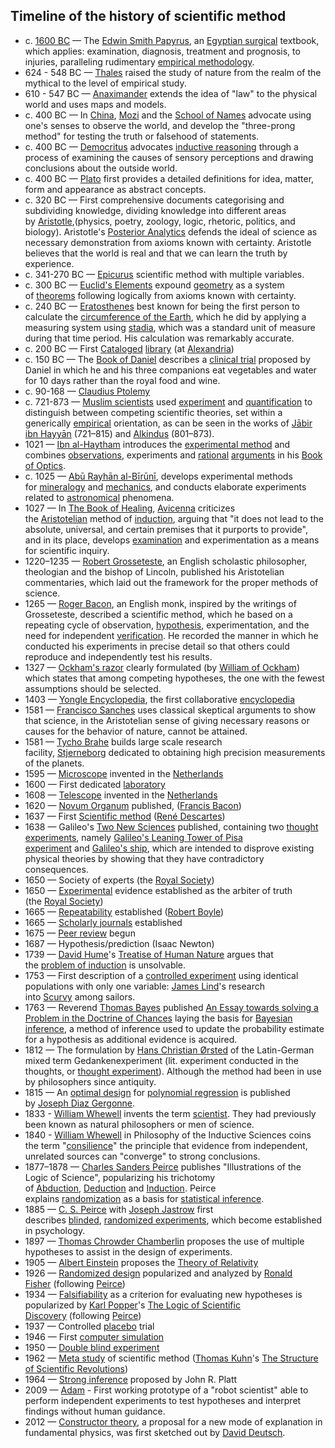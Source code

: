 
<h2 id="Timeline of the history of scientific method">Timeline of the history of scientific method </h2>


<ul>
<li>c.&nbsp;<a href="https://en.wikipedia.org/wiki/1600_BC" target="_blank" rel="nofollow noopener">1600 BC</a>&nbsp;&mdash; The&nbsp;<a href="https://en.wikipedia.org/wiki/Edwin_Smith_Papyrus" target="_blank" rel="nofollow noopener">Edwin Smith Papyrus</a>, an&nbsp;<a href="https://en.wikipedia.org/wiki/Ancient_Egyptian_medicine" target="_blank" rel="nofollow noopener">Egyptian surgical</a>&nbsp;textbook, which applies: examination, diagnosis, treatment and prognosis, to injuries,&nbsp;paralleling rudimentary&nbsp;<a href="https://en.wikipedia.org/wiki/Empirical_method" target="_blank" rel="nofollow noopener">empirical methodology</a>.</li>
<li>624 - 548 BC &mdash;&nbsp;<a href="https://en.wikipedia.org/wiki/Thales" target="_blank" rel="nofollow noopener">Thales</a>&nbsp;raised the study of nature from the realm of the mythical to the level of empirical study.</li>
<li>610 - 547 BC &mdash;&nbsp;<a href="https://en.wikipedia.org/wiki/Anaximander" target="_blank" rel="nofollow noopener">Anaximander</a>&nbsp;extends the idea of "law" to the physical world and uses maps and models.</li>
<li>c. 400 BC &mdash; In&nbsp;<a href="https://en.wikipedia.org/wiki/China" target="_blank" rel="nofollow noopener">China</a>,&nbsp;<a href="https://en.wikipedia.org/wiki/Mozi" target="_blank" rel="nofollow noopener">Mozi</a>&nbsp;and the&nbsp;<a href="https://en.wikipedia.org/wiki/School_of_Names" target="_blank" rel="nofollow noopener">School of Names</a>&nbsp;advocate using one's senses to observe the world, and develop the "three-prong method" for testing the truth or falsehood of statements.</li>
<li>c. 400 BC &mdash;&nbsp;<a href="https://en.wikipedia.org/wiki/Democritus" target="_blank" rel="nofollow noopener">Democritus</a>&nbsp;advocates&nbsp;<a href="https://en.wikipedia.org/wiki/Inductive_reasoning" target="_blank" rel="nofollow noopener">inductive reasoning</a>&nbsp;through a process of examining the causes of sensory perceptions and drawing conclusions about the outside world.</li>
<li>c. 400 BC &mdash;&nbsp;<a href="https://en.wikipedia.org/wiki/Plato" target="_blank" rel="nofollow noopener">Plato</a>&nbsp;first provides a detailed definitions for idea, matter, form and appearance as abstract concepts.</li>
<li>c. 320 BC &mdash; First comprehensive documents categorising and subdividing knowledge, dividing knowledge into different areas by&nbsp;<a href="https://en.wikipedia.org/wiki/Aristotle" target="_blank" rel="nofollow noopener">Aristotle</a>,(physics, poetry, zoology, logic, rhetoric, politics, and biology). Aristotle's&nbsp;<a href="https://en.wikipedia.org/wiki/Posterior_Analytics" target="_blank" rel="nofollow noopener">Posterior Analytics</a>&nbsp;defends the ideal of science as necessary demonstration from axioms known with certainty. Aristotle believes that the world is real and that we can learn the truth by experience.</li>
<li>c. 341-270 BC &mdash;&nbsp;<a href="https://en.wikipedia.org/wiki/Epicurus" target="_blank" rel="nofollow noopener">Epicurus</a>&nbsp;scientific method with multiple variables.</li>
<li>c. 300 BC &mdash;&nbsp;<a href="https://en.wikipedia.org/wiki/Euclid%27s_Elements" target="_blank" rel="nofollow noopener">Euclid's Elements</a>&nbsp;expound&nbsp;<a href="https://en.wikipedia.org/wiki/Geometry" target="_blank" rel="nofollow noopener">geometry</a>&nbsp;as a system of&nbsp;<a href="https://en.wikipedia.org/wiki/Theorems" target="_blank" rel="nofollow noopener">theorems</a>&nbsp;following logically from axioms known with certainty.</li>
<li>c. 240 BC &mdash;&nbsp;<a href="https://en.wikipedia.org/wiki/Eratosthenes" target="_blank" rel="nofollow noopener">Eratosthenes</a>&nbsp;best known for being the first person to calculate the&nbsp;<a href="https://en.wikipedia.org/wiki/History_of_geodesy#Hellenic_world" target="_blank" rel="nofollow noopener">circumference of the Earth</a>, which he did by applying a measuring system using&nbsp;<a href="https://en.wikipedia.org/wiki/Stadion_(unit)" target="_blank" rel="nofollow noopener">stadia</a>, which was a standard unit of measure during that time period. His calculation was remarkably accurate.</li>
<li>c. 200 BC &mdash; First&nbsp;<a href="https://en.wikipedia.org/wiki/Library_catalog" target="_blank" rel="nofollow noopener">Cataloged</a>&nbsp;<a href="https://en.wikipedia.org/wiki/Library" target="_blank" rel="nofollow noopener">library</a>&nbsp;(at&nbsp;<a href="https://en.wikipedia.org/wiki/Alexandria" target="_blank" rel="nofollow noopener">Alexandria</a>)</li>
<li>c. 150 BC &mdash; The&nbsp;<a href="https://en.wikipedia.org/wiki/Book_of_Daniel" target="_blank" rel="nofollow noopener">Book of Daniel</a>&nbsp;describes a&nbsp;<a href="https://en.wikipedia.org/wiki/Clinical_trial" target="_blank" rel="nofollow noopener">clinical trial</a>&nbsp;proposed by Daniel in which he and his three companions eat vegetables and water for 10 days rather than the royal food and wine.</li>
<li>c. 90-168 &mdash;&nbsp;<a href="https://en.wikipedia.org/wiki/Claudius_Ptolemy" target="_blank" rel="nofollow noopener">Claudius Ptolemy</a></li>
<li>c. 721-873 &mdash;&nbsp;<a href="https://en.wikipedia.org/wiki/Science_in_medieval_Islam" target="_blank" rel="nofollow noopener">Muslim scientists</a>&nbsp;used&nbsp;<a href="https://en.wikipedia.org/wiki/Experiment" target="_blank" rel="nofollow noopener">experiment</a>&nbsp;and&nbsp;<a href="https://en.wikipedia.org/wiki/Quantification_(science)" target="_blank" rel="nofollow noopener">quantification</a>&nbsp;to distinguish between competing scientific theories, set within a generically&nbsp;<a href="https://en.wikipedia.org/wiki/Empirical" target="_blank" rel="nofollow noopener">empirical</a>&nbsp;orientation, as can be seen in the works of&nbsp;<a href="https://en.wikipedia.org/wiki/J%C4%81bir_ibn_Hayy%C4%81n" target="_blank" rel="nofollow noopener">Jābir ibn Hayyān</a>&nbsp;(721&ndash;815)&nbsp;and&nbsp;<a href="https://en.wikipedia.org/wiki/Al-Kindi" target="_blank" rel="nofollow noopener">Alkindus</a>&nbsp;(801&ndash;873).</li>
<li>1021 &mdash;&nbsp;<a href="https://en.wikipedia.org/wiki/Ibn_al-Haytham" target="_blank" rel="nofollow noopener">Ibn al-Haytham</a>&nbsp;introduces the&nbsp;<a href="https://en.wikipedia.org/wiki/Experimental_method" target="_blank" rel="nofollow noopener">experimental method</a>&nbsp;and combines&nbsp;<a href="https://en.wikipedia.org/wiki/Observations" target="_blank" rel="nofollow noopener">observations</a>, experiments and&nbsp;<a href="https://en.wikipedia.org/wiki/Rational" target="_blank" rel="nofollow noopener">rational</a>&nbsp;<a href="https://en.wikipedia.org/wiki/Arguments" target="_blank" rel="nofollow noopener">arguments</a>&nbsp;in his&nbsp;<a href="https://en.wikipedia.org/wiki/Book_of_Optics" target="_blank" rel="nofollow noopener">Book of Optics</a>.</li>
<li>c. 1025 &mdash;&nbsp;<a href="https://en.wikipedia.org/wiki/Ab%C5%AB_Rayh%C4%81n_al-B%C4%ABr%C5%ABn%C4%AB" target="_blank" rel="nofollow noopener">Abū Rayhān al-Bīrūnī</a>, develops experimental methods for&nbsp;<a href="https://en.wikipedia.org/wiki/Mineralogy" target="_blank" rel="nofollow noopener">mineralogy</a>&nbsp;and&nbsp;<a href="https://en.wikipedia.org/wiki/Mechanics" target="_blank" rel="nofollow noopener">mechanics</a>, and conducts elaborate experiments related to&nbsp;<a href="https://en.wikipedia.org/wiki/Islamic_astronomy" target="_blank" rel="nofollow noopener">astronomical</a>&nbsp;phenomena.</li>
<li>1027 &mdash; In&nbsp;<a href="https://en.wikipedia.org/wiki/The_Book_of_Healing" target="_blank" rel="nofollow noopener">The Book of Healing</a>,&nbsp;<a href="https://en.wikipedia.org/wiki/Avicenna" target="_blank" rel="nofollow noopener">Avicenna</a>&nbsp;criticizes the&nbsp;<a href="https://en.wikipedia.org/wiki/Aristotelianism" target="_blank" rel="nofollow noopener">Aristotelian</a>&nbsp;method of&nbsp;<a href="https://en.wikipedia.org/wiki/Inductive_reasoning" target="_blank" rel="nofollow noopener">induction</a>, arguing that "it does not lead to the absolute, universal, and certain premises that it purports to provide", and in its place, develops&nbsp;<a href="https://en.wikipedia.org/wiki/Observational_study" target="_blank" rel="nofollow noopener">examination</a>&nbsp;and experimentation as a means for scientific inquiry.</li>
<li>1220&ndash;1235 &mdash;&nbsp;<a href="https://en.wikipedia.org/wiki/Robert_Grosseteste" target="_blank" rel="nofollow noopener">Robert Grosseteste</a>, an English scholastic philosopher, theologian and the bishop of Lincoln, published his Aristotelian commentaries, which laid out the framework for the proper methods of science.</li>
<li>1265 &mdash;&nbsp;<a href="https://en.wikipedia.org/wiki/Roger_Bacon" target="_blank" rel="nofollow noopener">Roger Bacon</a>, an English monk, inspired by the writings of Grosseteste, described a scientific method, which he based on a repeating cycle of observation,&nbsp;<a href="https://en.wikipedia.org/wiki/Hypothesis" target="_blank" rel="nofollow noopener">hypothesis</a>, experimentation, and the need for independent&nbsp;<a href="https://en.wikipedia.org/wiki/Verification_and_validation" target="_blank" rel="nofollow noopener">verification</a>. He recorded the manner in which he conducted his experiments in precise detail so that others could reproduce and independently test his results.</li>
<li>1327 &mdash;&nbsp;<a href="https://en.wikipedia.org/wiki/Ockham%27s_razor" target="_blank" rel="nofollow noopener">Ockham's razor</a>&nbsp;clearly formulated (by&nbsp;<a href="https://en.wikipedia.org/wiki/William_of_Ockham" target="_blank" rel="nofollow noopener">William of Ockham</a>) which states that among competing hypotheses, the one with the fewest assumptions should be selected.</li>
<li>1403 &mdash;&nbsp;<a href="https://en.wikipedia.org/wiki/Yongle_Encyclopedia" target="_blank" rel="nofollow noopener">Yongle Encyclopedia</a>, the first collaborative&nbsp;<a href="https://en.wikipedia.org/wiki/Encyclopedia" target="_blank" rel="nofollow noopener">encyclopedia</a></li>
<li>1581 &mdash;&nbsp;<a href="https://en.wikipedia.org/wiki/Francisco_Sanches" target="_blank" rel="nofollow noopener">Francisco Sanches</a>&nbsp;uses classical skeptical arguments to show that science, in the Aristotelian sense of giving necessary reasons or causes for the behavior of nature, cannot be attained.</li>
<li>1581 &mdash;&nbsp;<a href="https://en.wikipedia.org/wiki/Tycho_Brahe" target="_blank" rel="nofollow noopener">Tycho Brahe</a>&nbsp;builds large scale research facility,&nbsp;<a href="https://en.wikipedia.org/wiki/Stjerneborg" target="_blank" rel="nofollow noopener">Stjerneborg</a>&nbsp;dedicated to obtaining high precision measurements of the planets.</li>
<li>1595 &mdash;&nbsp;<a href="https://en.wikipedia.org/wiki/Microscope" target="_blank" rel="nofollow noopener">Microscope</a>&nbsp;invented in the&nbsp;<a href="https://en.wikipedia.org/wiki/Netherlands" target="_blank" rel="nofollow noopener">Netherlands</a></li>
<li>1600 &mdash; First dedicated&nbsp;<a href="https://en.wikipedia.org/wiki/Laboratory" target="_blank" rel="nofollow noopener">laboratory</a></li>
<li>1608 &mdash;&nbsp;<a href="https://en.wikipedia.org/wiki/History_of_the_telescope" target="_blank" rel="nofollow noopener">Telescope</a>&nbsp;invented in the&nbsp;<a href="https://en.wikipedia.org/wiki/Netherlands" target="_blank" rel="nofollow noopener">Netherlands</a></li>
<li>1620 &mdash;&nbsp;<a href="https://en.wikipedia.org/wiki/Novum_Organum" target="_blank" rel="nofollow noopener">Novum Organum</a>&nbsp;published, (<a href="https://en.wikipedia.org/wiki/Francis_Bacon" target="_blank" rel="nofollow noopener">Francis Bacon</a>)</li>
<li>1637 &mdash; First&nbsp;<a href="https://en.wikipedia.org/wiki/Discourse_on_the_Method" target="_blank" rel="nofollow noopener">Scientific method</a>&nbsp;(<a href="https://en.wikipedia.org/wiki/Ren%C3%A9_Descartes" target="_blank" rel="nofollow noopener">Ren&eacute; Descartes</a>)</li>
<li>1638 &mdash; Galileo's&nbsp;<a href="https://en.wikipedia.org/wiki/Two_New_Sciences" target="_blank" rel="nofollow noopener">Two New Sciences</a>&nbsp;published, containing two&nbsp;<a href="https://en.wikipedia.org/wiki/Thought_experiment" target="_blank" rel="nofollow noopener">thought experiments</a>, namely&nbsp;<a href="https://en.wikipedia.org/wiki/Galileo%27s_Leaning_Tower_of_Pisa_experiment" target="_blank" rel="nofollow noopener">Galileo's Leaning Tower of Pisa experiment</a>&nbsp;and&nbsp;<a href="https://en.wikipedia.org/wiki/Galileo%27s_ship" target="_blank" rel="nofollow noopener">Galileo's ship</a>, which are intended to disprove existing physical theories by showing that they have contradictory consequences.</li>
<li>1650 &mdash; Society of experts (the&nbsp;<a href="https://en.wikipedia.org/wiki/Royal_Society" target="_blank" rel="nofollow noopener">Royal Society</a>)</li>
<li>1650 &mdash;&nbsp;<a href="https://en.wikipedia.org/wiki/Experimentation" target="_blank" rel="nofollow noopener">Experimental</a>&nbsp;evidence established as the arbiter of truth (the&nbsp;<a href="https://en.wikipedia.org/wiki/Royal_Society" target="_blank" rel="nofollow noopener">Royal Society</a>)</li>
<li>1665 &mdash;&nbsp;<a href="https://en.wikipedia.org/wiki/Repeatability" target="_blank" rel="nofollow noopener">Repeatability</a>&nbsp;established (<a href="https://en.wikipedia.org/wiki/Robert_Boyle" target="_blank" rel="nofollow noopener">Robert Boyle</a>)</li>
<li>1665 &mdash;&nbsp;<a href="https://en.wikipedia.org/wiki/Scientific_journal" target="_blank" rel="nofollow noopener">Scholarly journals</a>&nbsp;established</li>
<li>1675 &mdash;&nbsp;<a href="https://en.wikipedia.org/wiki/Peer_review" target="_blank" rel="nofollow noopener">Peer review</a>&nbsp;begun</li>
<li>1687 &mdash; Hypothesis/prediction (Isaac Newton)</li>
<li>1739 &mdash;&nbsp;<a href="https://en.wikipedia.org/wiki/David_Hume" target="_blank" rel="nofollow noopener">David Hume</a>'s&nbsp;<a href="https://en.wikipedia.org/wiki/Treatise_of_Human_Nature" target="_blank" rel="nofollow noopener">Treatise of Human Nature</a>&nbsp;argues that the&nbsp;<a href="https://en.wikipedia.org/wiki/Problem_of_induction" target="_blank" rel="nofollow noopener">problem of induction</a>&nbsp;is unsolvable.</li>
<li>1753 &mdash; First description of a&nbsp;<a href="https://en.wikipedia.org/wiki/Experimental_control" target="_blank" rel="nofollow noopener">controlled experiment</a>&nbsp;using identical populations with only one variable:&nbsp;<a href="https://en.wikipedia.org/wiki/James_Lind" target="_blank" rel="nofollow noopener">James Lind</a>'s research into&nbsp;<a href="https://en.wikipedia.org/wiki/Scurvy" target="_blank" rel="nofollow noopener">Scurvy</a>&nbsp;among sailors.</li>
<li>1763 &mdash; Reverend&nbsp;<a href="https://en.wikipedia.org/wiki/Thomas_Bayes" target="_blank" rel="nofollow noopener">Thomas Bayes</a>&nbsp;published&nbsp;<a href="https://en.wikipedia.org/wiki/An_Essay_towards_solving_a_Problem_in_the_Doctrine_of_Chances" target="_blank" rel="nofollow noopener">An Essay towards solving a Problem in the Doctrine of Chances</a>&nbsp;laying the basis for&nbsp;<a href="https://en.wikipedia.org/wiki/Bayesian_inference" target="_blank" rel="nofollow noopener">Bayesian inference</a>, a method of inference used to update the probability estimate for a hypothesis as additional evidence is acquired.</li>
<li>1812 &mdash; The formulation by&nbsp;<a href="https://en.wikipedia.org/wiki/Hans_Christian_%C3%98rsted" target="_blank" rel="nofollow noopener">Hans Christian &Oslash;rsted</a>&nbsp;of the Latin-German mixed term&nbsp;Gedankenexperiment&nbsp;(lit. experiment conducted in the thoughts, or&nbsp;<a href="https://en.wikipedia.org/wiki/Thought_experiment" target="_blank" rel="nofollow noopener">thought experiment</a>). Although the method had been in use by philosophers since antiquity.</li>
<li>1815 &mdash; An&nbsp;<a href="https://en.wikipedia.org/wiki/Optimal_design" target="_blank" rel="nofollow noopener">optimal design</a>&nbsp;for&nbsp;<a href="https://en.wikipedia.org/wiki/Polynomial_regression" target="_blank" rel="nofollow noopener">polynomial regression</a>&nbsp;is published by&nbsp;<a href="https://en.wikipedia.org/wiki/Joseph_Diaz_Gergonne" target="_blank" rel="nofollow noopener">Joseph Diaz Gergonne</a>.</li>
<li>1833 -&nbsp;<a href="https://en.wikipedia.org/wiki/William_Whewell" target="_blank" rel="nofollow noopener">William Whewell</a>&nbsp;invents the term&nbsp;<a href="https://en.wikipedia.org/wiki/Scientist" target="_blank" rel="nofollow noopener">scientist</a>. They had previously been known as&nbsp;natural philosophers&nbsp;or&nbsp;men of science.</li>
<li>1840 -&nbsp;<a href="https://en.wikipedia.org/wiki/William_Whewell" target="_blank" rel="nofollow noopener">William Whewell</a>&nbsp;in&nbsp;Philosophy of the Inductive Sciences&nbsp;coins the term "<a href="https://en.wikipedia.org/wiki/Consilience" target="_blank" rel="nofollow noopener">consilience</a>" the principle that evidence from independent, unrelated sources can "converge" to strong conclusions.</li>
<li>1877&ndash;1878 &mdash;&nbsp;<a href="https://en.wikipedia.org/wiki/Charles_Sanders_Peirce" target="_blank" rel="nofollow noopener">Charles Sanders Peirce</a>&nbsp;publishes "Illustrations of the Logic of Science", popularizing his trichotomy of&nbsp;<a href="https://en.wikipedia.org/wiki/Abductive_reasoning" target="_blank" rel="nofollow noopener">Abduction</a>,&nbsp;<a href="https://en.wikipedia.org/wiki/Deductive_reasoning" target="_blank" rel="nofollow noopener">Deduction</a>&nbsp;and&nbsp;<a href="https://en.wikipedia.org/wiki/Inductive_reasoning" target="_blank" rel="nofollow noopener">Induction</a>. Peirce explains&nbsp;<a href="https://en.wikipedia.org/wiki/Randomization" target="_blank" rel="nofollow noopener">randomization</a>&nbsp;as a basis for&nbsp;<a href="https://en.wikipedia.org/wiki/Statistical_inference" target="_blank" rel="nofollow noopener">statistical inference</a>.</li>
<li>1885 &mdash;&nbsp;<a href="https://en.wikipedia.org/wiki/Charles_Sanders_Peirce" target="_blank" rel="nofollow noopener">C. S. Peirce</a>&nbsp;with&nbsp;<a href="https://en.wikipedia.org/wiki/Joseph_Jastrow" target="_blank" rel="nofollow noopener">Joseph Jastrow</a>&nbsp;first describes&nbsp;<a href="https://en.wikipedia.org/wiki/Blind_experiment" target="_blank" rel="nofollow noopener">blinded</a>,&nbsp;<a href="https://en.wikipedia.org/wiki/Randomized_experiment" target="_blank" rel="nofollow noopener">randomized experiments</a>, which become established in psychology.</li>
<li>1897 &mdash;&nbsp;<a href="https://en.wikipedia.org/wiki/Thomas_Chrowder_Chamberlin" target="_blank" rel="nofollow noopener">Thomas Chrowder Chamberlin</a>&nbsp;proposes the use of multiple hypotheses to assist in the design of experiments.</li>
<li>1905 &mdash;&nbsp;<a href="https://en.wikipedia.org/wiki/Albert_Einstein" target="_blank" rel="nofollow noopener">Albert Einstein</a>&nbsp;proposes the&nbsp;<a href="https://en.wikipedia.org/wiki/Theory_of_Relativity" target="_blank" rel="nofollow noopener">Theory of Relativity</a></li>
<li>1926 &mdash;&nbsp;<a href="https://en.wikipedia.org/wiki/Completely_Randomized_Design" target="_blank" rel="nofollow noopener">Randomized design</a>&nbsp;popularized and analyzed by&nbsp;<a href="https://en.wikipedia.org/wiki/Ronald_Fisher" target="_blank" rel="nofollow noopener">Ronald Fisher</a>&nbsp;(following&nbsp;<a href="https://en.wikipedia.org/wiki/Charles_Sanders_Peirce" target="_blank" rel="nofollow noopener">Peirce</a>)</li>
<li>1934 &mdash;&nbsp;<a href="https://en.wikipedia.org/wiki/Falsifiability" target="_blank" rel="nofollow noopener">Falsifiability</a>&nbsp;as a criterion for evaluating new hypotheses is popularized by&nbsp;<a href="https://en.wikipedia.org/wiki/Karl_Popper" target="_blank" rel="nofollow noopener">Karl Popper</a>'s&nbsp;<a href="https://en.wikipedia.org/wiki/The_Logic_of_Scientific_Discovery" target="_blank" rel="nofollow noopener">The Logic of Scientific Discovery</a>&nbsp;(following&nbsp;<a href="https://en.wikipedia.org/wiki/Charles_Sanders_Peirce" target="_blank" rel="nofollow noopener">Peirce</a>)</li>
<li>1937 &mdash; Controlled&nbsp;<a href="https://en.wikipedia.org/wiki/Placebo_effect" target="_blank" rel="nofollow noopener">placebo</a>&nbsp;trial</li>
<li>1946 &mdash; First&nbsp;<a href="https://en.wikipedia.org/wiki/Computer_simulation" target="_blank" rel="nofollow noopener">computer simulation</a></li>
<li>1950 &mdash;&nbsp;<a href="https://en.wikipedia.org/wiki/Double_blind_experiment" target="_blank" rel="nofollow noopener">Double blind experiment</a></li>
<li>1962 &mdash;&nbsp;<a href="https://en.wikipedia.org/wiki/Meta_study" target="_blank" rel="nofollow noopener">Meta study</a>&nbsp;of scientific method (<a href="https://en.wikipedia.org/wiki/Thomas_Kuhn" target="_blank" rel="nofollow noopener">Thomas Kuhn</a>'s&nbsp;<a href="https://en.wikipedia.org/wiki/The_Structure_of_Scientific_Revolutions" target="_blank" rel="nofollow noopener">The Structure of Scientific Revolutions</a>)</li>
<li>1964 &mdash;&nbsp;<a href="https://en.wikipedia.org/wiki/Strong_inference" target="_blank" rel="nofollow noopener">Strong inference</a>&nbsp;proposed by John R. Platt</li>
<li>2009 &mdash;&nbsp;<a href="https://en.wikipedia.org/wiki/Adam_(robot)" target="_blank" rel="nofollow noopener">Adam</a>&nbsp;- First working prototype of a "robot scientist" able to perform independent experiments to test hypotheses and interpret findings without human guidance.</li>
<li>2012 &mdash;&nbsp;<a href="https://en.wikipedia.org/wiki/Constructor_theory" target="_blank" rel="nofollow noopener">Constructor theory</a>, a proposal for a new mode of explanation in fundamental physics, was first sketched out by&nbsp;<a href="https://en.wikipedia.org/wiki/David_Deutsch" target="_blank" rel="nofollow noopener">David Deutsch</a>.</li>
</ul>
</br>
